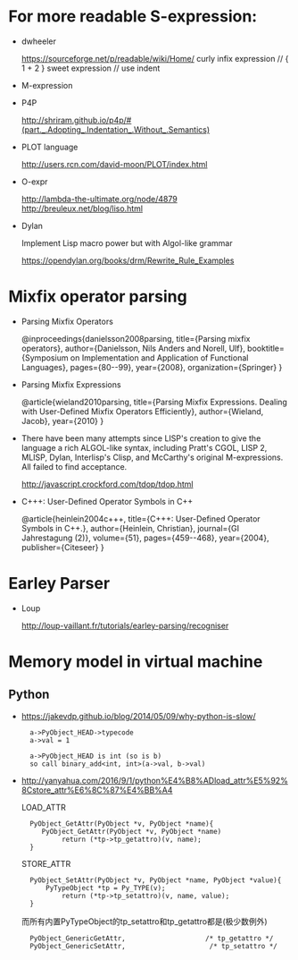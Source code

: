 # For more readable S-expression:

- dwheeler

    <https://sourceforge.net/p/readable/wiki/Home/>
    curly infix expression  // { 1 + 2 }
    sweet expression  // use indent

- M-expression

- P4P

    <http://shriram.github.io/p4p/#(part._.Adopting_.Indentation_.Without_.Semantics)>

- PLOT language

    <http://users.rcn.com/david-moon/PLOT/index.html>

- O-expr

    <http://lambda-the-ultimate.org/node/4879>
    <http://breuleux.net/blog/liso.html>

- Dylan

    Implement Lisp macro power but with Algol-like grammar

    <https://opendylan.org/books/drm/Rewrite_Rule_Examples>

# Mixfix operator parsing

- Parsing Mixfix Operators

    @inproceedings{danielsson2008parsing,
      title={Parsing mixfix operators},
      author={Danielsson, Nils Anders and Norell, Ulf},
      booktitle={Symposium on Implementation and Application of Functional Languages},
      pages={80--99},
      year={2008},
      organization={Springer}
    }

- Parsing Mixfix Expressions

    @article{wieland2010parsing,
      title={Parsing Mixfix Expressions. Dealing with User-Defined Mixfix Operators Efficiently},
      author={Wieland, Jacob},
      year={2010}
    }

- There have been many attempts since LISP's creation to give the language a rich ALGOL-like syntax, including Pratt's CGOL, LISP 2, MLISP, Dylan, Interlisp's Clisp, and McCarthy's original M-expressions. All failed to find acceptance.

    <http://javascript.crockford.com/tdop/tdop.html>

- C+++: User-Defined Operator Symbols in C++

    @article{heinlein2004c+++,
      title={C+++: User-Defined Operator Symbols in C++.},
      author={Heinlein, Christian},
      journal={GI Jahrestagung (2)},
      volume={51},
      pages={459--468},
      year={2004},
      publisher={Citeseer}
    }

# Earley Parser

- Loup

    <http://loup-vaillant.fr/tutorials/earley-parsing/recogniser>

# Memory model in virtual machine

## Python

- <https://jakevdp.github.io/blog/2014/05/09/why-python-is-slow/>

        a->PyObject_HEAD->typecode
        a->val = 1

        a->PyObject_HEAD is int (so is b)
        so call binary_add<int, int>(a->val, b->val)

- <http://yanyahua.com/2016/9/1/python%E4%B8%ADload_attr%E5%92%8Cstore_attr%E6%8C%87%E4%BB%A4>

    LOAD_ATTR

        PyObject_GetAttr(PyObject *v, PyObject *name){
           PyObject_GetAttr(PyObject *v, PyObject *name)
                return (*tp->tp_getattro)(v, name);
        }

    STORE_ATTR

        PyObject_SetAttr(PyObject *v, PyObject *name, PyObject *value){
            PyTypeObject *tp = Py_TYPE(v);
                return (*tp->tp_setattro)(v, name, value);
        }

    而所有内置PyTypeObject的tp_setattro和tp_getattro都是(极少数例外)

        PyObject_GenericGetAttr,                    /* tp_getattro */
        PyObject_GenericSetAttr,                     /* tp_setattro */


